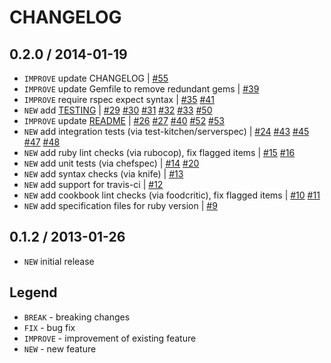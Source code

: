 CHANGELOG
=========

0.2.0 / 2014-01-19
------------------

- `IMPROVE` update CHANGELOG | [#55][]
- `IMPROVE` update Gemfile to remove redundant gems | [#39][]
- `IMPROVE` require rspec expect syntax | [#35][] [#41][]
- `NEW` add [TESTING](TESTING.md) | [#29][] [#30][] [#31][] [#32][] [#33][] [#50][]
- `IMPROVE` update [README](README.md) | [#26][] [#27][] [#40][] [#52][] [#53][]
- `NEW` add integration tests (via test-kitchen/serverspec) | [#24][] [#43][] [#45][] [#47][] [#48][]
- `NEW` add ruby lint checks (via rubocop), fix flagged items | [#15][] [#16][]
- `NEW` add unit tests (via chefspec) | [#14][] [#20][]
- `NEW` add syntax checks (via knife) | [#13][]
- `NEW` add support for travis-ci | [#12][]
- `NEW` add cookbook lint checks (via foodcritic), fix flagged items | [#10][] [#11][]
- `NEW` add specification files for ruby version | [#9][]


0.1.2 / 2013-01-26
------------------

- `NEW` initial release


Legend
------

- `BREAK`   - breaking changes
- `FIX`     - bug fix
- `IMPROVE` - improvement of existing feature
- `NEW`     - new feature

<!--- The following link definition list is generated by PimpMyChangelog --->
[#9]: https://github.com/jhx/cookbook-bash/issues/9
[#10]: https://github.com/jhx/cookbook-bash/issues/10
[#11]: https://github.com/jhx/cookbook-bash/issues/11
[#12]: https://github.com/jhx/cookbook-bash/issues/12
[#13]: https://github.com/jhx/cookbook-bash/issues/13
[#14]: https://github.com/jhx/cookbook-bash/issues/14
[#15]: https://github.com/jhx/cookbook-bash/issues/15
[#16]: https://github.com/jhx/cookbook-bash/issues/16
[#20]: https://github.com/jhx/cookbook-bash/issues/20
[#24]: https://github.com/jhx/cookbook-bash/issues/24
[#26]: https://github.com/jhx/cookbook-bash/issues/26
[#27]: https://github.com/jhx/cookbook-bash/issues/27
[#29]: https://github.com/jhx/cookbook-bash/issues/29
[#30]: https://github.com/jhx/cookbook-bash/issues/30
[#31]: https://github.com/jhx/cookbook-bash/issues/31
[#32]: https://github.com/jhx/cookbook-bash/issues/32
[#33]: https://github.com/jhx/cookbook-bash/issues/33
[#35]: https://github.com/jhx/cookbook-bash/issues/35
[#39]: https://github.com/jhx/cookbook-bash/issues/39
[#40]: https://github.com/jhx/cookbook-bash/issues/40
[#41]: https://github.com/jhx/cookbook-bash/issues/41
[#43]: https://github.com/jhx/cookbook-bash/issues/43
[#45]: https://github.com/jhx/cookbook-bash/issues/45
[#47]: https://github.com/jhx/cookbook-bash/issues/47
[#48]: https://github.com/jhx/cookbook-bash/issues/48
[#50]: https://github.com/jhx/cookbook-bash/issues/50
[#52]: https://github.com/jhx/cookbook-bash/issues/52
[#53]: https://github.com/jhx/cookbook-bash/issues/53
[#55]: https://github.com/jhx/cookbook-bash/issues/55

